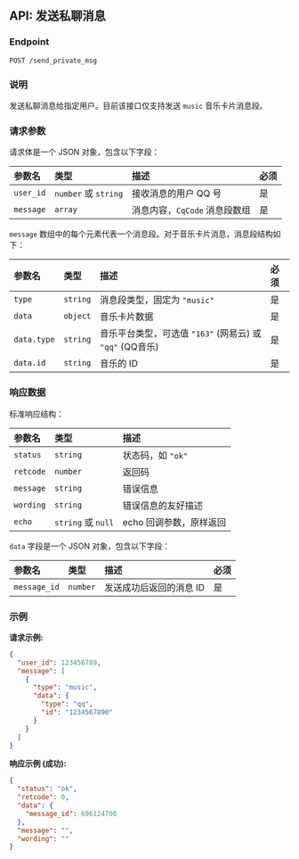 ## API: 发送私聊消息

### Endpoint
`POST /send_private_msg`

### 说明
发送私聊消息给指定用户。目前该接口仅支持发送 `music` 音乐卡片消息段。

### 请求参数
请求体是一个 JSON 对象，包含以下字段：

| 参数名   | 类型           | 描述                         | 必须   |
| :------- | :------------- | :--------------------------- | :----- |
| `user_id`| `number` 或 `string` | 接收消息的用户 QQ 号         | 是     |
| `message`| `array`        | 消息内容，`CqCode` 消息段数组 | 是     |

`message` 数组中的每个元素代表一个消息段。对于音乐卡片消息，消息段结构如下：

| 参数名      | 类型     | 描述                                       | 必须   |
| :---------- | :------- | :----------------------------------------- | :----- |
| `type`      | `string` | 消息段类型，固定为 `"music"`               | 是     |
| `data`      | `object` | 音乐卡片数据                               | 是     |
| `data.type` | `string` | 音乐平台类型，可选值 `"163"` (网易云) 或 `"qq"` (QQ音乐) | 是     |
| `data.id`   | `string` | 音乐的 ID                                  | 是     |

### 响应数据

标准响应结构：

| 参数名  | 类型            | 描述                 |
| :------ | :-------------- | :------------------- |
| `status`| `string`        | 状态码，如 `"ok"`    |
| `retcode`| `number`        | 返回码               |
| `message`| `string`        | 错误信息             |
| `wording`| `string`        | 错误信息的友好描述   |
| `echo`  | `string` 或 `null`| echo 回调参数，原样返回|

`data` 字段是一个 JSON 对象，包含以下字段：

| 参数名      | 类型   | 描述             | 必须   |
| :---------- | :----- | :--------------- | :----- |
| `message_id`| `number` | 发送成功后返回的消息 ID | 是     |

### 示例

**请求示例:**

```json
{
  "user_id": 123456789,
  "message": [
    {
      "type": "music",
      "data": {
        "type": "qq",
        "id": "1234567890"
      }
    }
  ]
}
```

**响应示例 (成功):**

```json
{
  "status": "ok",
  "retcode": 0,
  "data": {
    "message_id": 696124706
  },
  "message": "",
  "wording": ""
}
```